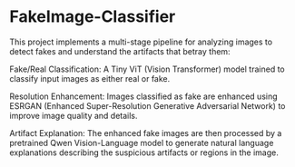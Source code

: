 # FakeImage-Classifier
This project implements a multi-stage pipeline for analyzing images to detect fakes and understand the artifacts that betray them:

Fake/Real Classification:
A Tiny ViT (Vision Transformer) model trained to classify input images as either real or fake.

Resolution Enhancement:
Images classified as fake are enhanced using ESRGAN (Enhanced Super-Resolution Generative Adversarial Network) to improve image quality and details.

Artifact Explanation:
The enhanced fake images are then processed by a pretrained Qwen Vision-Language model to generate natural language explanations describing the suspicious artifacts or regions in the image.
